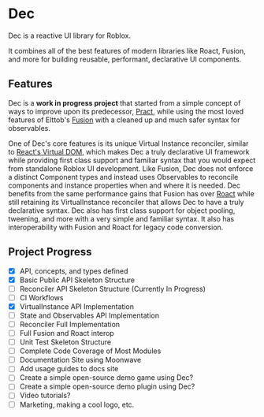 # Dec
Dec is a reactive UI library for Roblox.

It combines all of the best features of modern libraries like Roact, Fusion, and more for building reusable, performant, declarative UI components.

## Features

Dec is a **work in progress project** that started from a simple concept of ways to improve upon its predecessor, [Pract](https://github.com/AmberGraceRBLX/Pract), while using the most loved features of Elttob's [Fusion](https://elttob.uk/Fusion) with a cleaned up and much safer syntax for observables.

One of Dec's core features is its unique Virtual Instance reconciler, similar to [React's Virtual DOM](https://react.dev), which makes Dec a truly declarative UI framework while providing first class support and familiar syntax that you would expect from standalone Roblox UI development. Like Fusion, Dec does not enforce a distinct Component types and instead uses Observables to reconcile components and instance properties when and where it is needed. Dec benefits from the same performance gains that Fusion has over [Roact](https://roblox.github.io/roact) while still retaining its VirtualInstance reconciler that allows Dec to have a truly declarative syntax. Dec also has first class support for object pooling, tweening, and more with a very simple and familiar syntax. It also has interoperability with Fusion and Roact for legacy code conversion.



## Project Progress
- [X] API, concepts, and types defined
- [X] Basic Public API Skeleton Structure
- [ ] Reconciler API Skeleton Structure (Currently In Progress)
- [ ] CI Workflows
- [X] VirtualInstance API Implementation
- [ ] State and Observables API Implementation
- [ ] Reconciler Full Implementation
- [ ] Full Fusion and Roact interop
- [ ] Unit Test Skeleton Structure
- [ ] Complete Code Coverage of Most Modules
- [ ] Documentation Site using Moonwave
- [ ] Add usage guides to docs site
- [ ] Create a simple open-source demo game using Dec?
- [ ] Create a simple open-source demo plugin using Dec?
- [ ] Video tutorials?
- [ ] Marketing, making a cool logo, etc.
